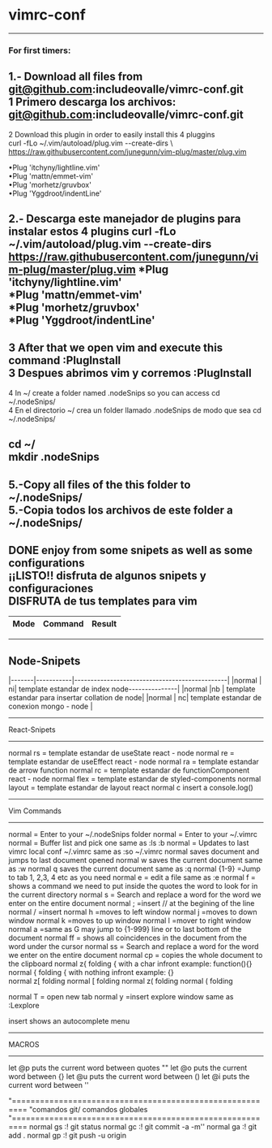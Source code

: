 # vimrc-conf<br>
---
### For first timers:<br>
1.- Download all files from git@github.com:includeovalle/vimrc-conf.git<br>
1 Primero descarga los archivos: git@github.com:includeovalle/vimrc-conf.git <br>
---
2 Download this plugin in order to easily install this 4 pluggins<br>
  curl -fLo ~/.vim/autoload/plug.vim --create-dirs \ https://raw.githubusercontent.com/junegunn/vim-plug/master/plug.vim <br>

•Plug 'itchyny/lightline.vim'<br>
•Plug 'mattn/emmet-vim'<br>
•Plug 'morhetz/gruvbox'<br>
•Plug 'Yggdroot/indentLine'<br>

2.- Descarga  este manejador de plugins para instalar estos 4 plugins
        curl -fLo ~/.vim/autoload/plug.vim --create-dirs \
        https://raw.githubusercontent.com/junegunn/vim-plug/master/plug.vim
*Plug 'itchyny/lightline.vim' <br>
*Plug 'mattn/emmet-vim' <br>
*Plug 'morhetz/gruvbox' <br>
*Plug 'Yggdroot/indentLine' <br>
---
3 After that we open vim and execute this command :PlugInstall<br>
3 Despues abrimos vim y corremos :PlugInstall<br>
---
4 In ~/ create a folder named .nodeSnips so you can access cd ~/.nodeSnips/<br>
4 En el directorio ~/ crea un folder llamado .nodeSnips de modo que sea cd ~/.nodeSnips/<br>

cd ~/<br>
mkdir .nodeSnips<br>
---
5.-Copy all files of the this folder to ~/.nodeSnips/<br>
5.-Copia todos los archivos de este folder a ~/.nodeSnips/<br>
---
DONE enjoy from some snipets as well as some configurations<br>
¡¡LISTO!! disfruta de algunos snipets y configuraciones<br>
DISFRUTA de tus templates para vim <br>
---
|Mode  | Command | Result |
|------|---------|--------|
---
Node-Snipets<br>
---
|-------|-----------|-----------------------------------------------|
|normal | <leader>ni| template estandar de index node---------------|
|normal |<leader>nb | template estandar para insertar collation de node|
|normal | <leader>nc| template estandar de conexion mongo - node     |
__________________
React-Snipets
__________________
normal  <leader>rs = template estandar de useState react - node
normal  <leader>re = template estandar de useEffect react - node
normal  <leader>ra = template estandar de arrow function
normal  <leader>rc = template estandar de functionComponent react - node
normal  <leader>flex = template estandar de styled-components
normal  <leader>layout = template estandar de layout react 
normal  <leader>c insert a console.log()
__________________
Vim Commands
__________________
normal  <F1> = Enter to your ~/.nodeSnips folder
normal  <F2> = Enter to your ~/.vimrc
normal  <F4> = Buffer list and pick one same as :ls <cr> :b
normal  <F5> = Updates to last vimrc local conf ~/.vimrc  same as :so ~/.vimrc
normal  <leader><Tab> saves document and jumps to last document opened
normal  <leader>w saves the current document same as :w
normal  <leader>q saves the current document same as :q
normal  <leader>{1-9} =Jump to tab 1, 2,3, 4 etc as you need
normal  <leader>e = edit a file same as :e
normal  <leader>f = shows a command we need to put inside the quotes the word to look for in the current directory
normal  <leader>s = Search and replace a word for the word we enter on the entire document
normal  <leader>; =insert // at the begining of the line
normal  <leader>/ =insert <CR>
normal	<leader>h =moves to left window
normal	<leader>j =moves to down window
normal	<leader>k =moves to up window
normal	<leader>l =mover to right window
normal  <leader>a  =same as G may jump to {1-999} line or to last bottom of the document
normal  <leader>ff = shows all coincidences in the document from the word under the cursor 
normal  <leader>ss = Search and replace a word for the word we enter on the entire document
normal  <leader>cp = copies the whole document to the clipboard
normal  <leader>z{ folding { with a char infront example: function(){}	
normal  <leader>{ folding { with nothing infront example: {}	
normal  <leader>z[ folding
normal  <leader>[ folding
normal  <leader>z( folding
normal  <leader>( folding


normal  <shift>T  = open new tab
normal  <control>y =insert explore window same as :Lexplore


insert  <TAB> shows an autocomplete menu
__________________
MACROS
__________________
let @p puts the current word between quotes ""
let @o puts the current word between {}
let @u puts the current word between ()
let @i puts the current word between ''

  
"=========================================================
"comandos git/ comandos globales
"=========================================================
normal <Leader>gs :! git status<CR>
normal <Leader>gc :! git commit -a -m''
normal <Leader>ga :! git add .<CR>
normal <Leader>gp :! git push -u origin<CR>

